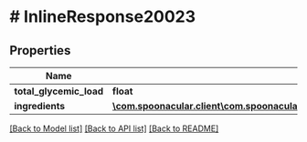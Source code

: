 # # InlineResponse20023

## Properties

Name | Type | Description | Notes
------------ | ------------- | ------------- | -------------
**total_glycemic_load** | **float** |  | 
**ingredients** | [**\com.spoonacular.client\com.spoonacular.client.model\InlineResponse20023Ingredients[]**](InlineResponse20023Ingredients.md) |  | 

[[Back to Model list]](../../README.md#documentation-for-models) [[Back to API list]](../../README.md#documentation-for-api-endpoints) [[Back to README]](../../README.md)


